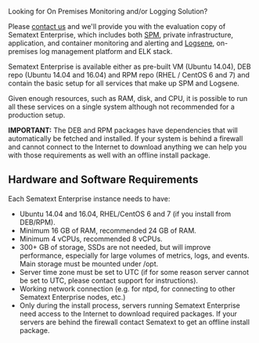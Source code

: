 Looking for On Premises Monitoring and/or Logging Solution?

Please [contact us](http://sematext.com/about/contact.html) and we'll provide you with the evaluation copy of Sematext Enterprise, which includes both [SPM](http://sematext.com/spm/), private infrastructure, application, and container monitoring and alerting and [Logsene](http://sematext.com/logsene/), on-premises log management platform and ELK stack.

Sematext Enterprise is available either as pre-built VM (Ubuntu 14.04), DEB repo (Ubuntu 14.04 and 16.04) and RPM repo (RHEL / CentOS 6 and 7) and contain the basic setup for all services that make up SPM and Logsene.  

Given enough resources, such as RAM, disk, and CPU, it is possible to run all these services on a single system although not recommended for a production setup.

**IMPORTANT:** The DEB and RPM packages have dependencies that will automatically be fetched and installed.  If your system is behind a firewall and cannot connect to the Internet to download anything we can help you with those requirements as well with an offline install package.

## Hardware and Software Requirements
Each Sematext Enterprise instance needs to have:

- Ubuntu 14.04 and 16.04, RHEL/CentOS 6 and 7 (if you install from DEB/RPM).
- Minimum 16 GB of RAM, recommended 24 GB of RAM.
- Minimum 4 vCPUs, recommended 8 vCPUs.
- 300+ GB of storage, SSDs are not needed, but will improve performance, especially for large volumes of metrics, logs, and events. Main storage must be mounted under /opt.
- Server time zone must be set to UTC (if for some reason server cannot be set to UTC, please contact support for instructions).
- Working network connection (e.g. for ntpd, for connecting to other Sematext Enterprise nodes, etc.)
- Only during the install process, servers running Sematext Enterprise need access to the Internet to download required packages. If your servers are behind the firewall contact Sematext to get an offline install package.
